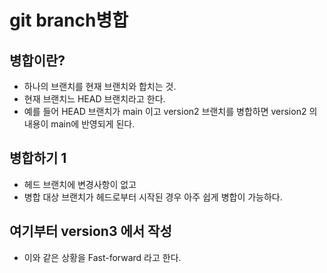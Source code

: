# git branch병합

## 병합이란?
 - 하나의 브랜치를 현재 브랜치와 합치는 것.
 - 현재 브랜치느 HEAD 브랜치라고 한다.
 - 예를 들어 HEAD 브랜치가 main 이고 version2 브랜치를
   병합하면 version2 의 내용이 main에 반영되게 된다.


## 병합하기 1
 - 헤드 브랜치에 변경사항이 없고
 - 병합 대상 브랜치가 헤드로부터 시작된 경우 아주 쉽게
   병합이 가능하다.


## 여기부터 version3 에서 작성
 - 이와 같은 상황을 Fast-forward 라고 한다.

